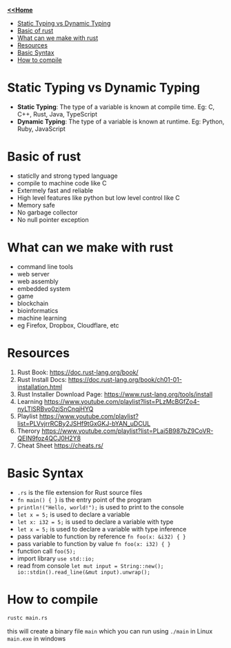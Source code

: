 
<b> [<<Home](../Readme.md) </b>


- [Static Typing vs Dynamic Typing](#static-typing-vs-dynamic-typing)
- [Basic of rust](#basic-of-rust)
- [What can we make with rust](#what-can-we-make-with-rust)
- [Resources](#resources)
- [Basic Syntax](#basic-syntax)
- [How to compile](#how-to-compile)


# Static Typing vs Dynamic Typing

- **Static Typing**: The type of a variable is known at compile time. Eg: C, C++, Rust, Java, TypeScript
- **Dynamic Typing**: The type of a variable is known at runtime. Eg: Python, Ruby, JavaScript




# Basic of rust

- staticlly and strong typed language
- compile to machine code like C
- Extermely fast and reliable
- High level features like python but low level control like C
- Memory safe
- No garbage collector
- No null pointer exception

# What can we make with rust
- command line tools
- web server
- web assembly
- embedded system
- game
- blockchain
- bioinformatics
- machine learning
- eg Firefox, Dropbox, Cloudflare, etc

# Resources
1. Rust Book: https://doc.rust-lang.org/book/
2. Rust Install Docs: https://doc.rust-lang.org/book/ch01-01-installation.html
3. Rust Installer Download Page: https://www.rust-lang.org/tools/install
4. Learning https://www.youtube.com/playlist?list=PLzMcBGfZo4-nyLTlSRBvo0zjSnCnqjHYQ
5. Playlist https://www.youtube.com/playlist?list=PLVvjrrRCBy2JSHf9tGxGKJ-bYAN_uDCUL
6. Therory https://www.youtube.com/playlist?list=PLai5B987bZ9CoVR-QEIN9foz4QCJ0H2Y8
7. Cheat Sheet https://cheats.rs/

# Basic Syntax

- `.rs` is the file extension for Rust source files
- `fn main() { }` is the entry point of the program
- `println!("Hello, world!");` is used to print to the console
- `let x = 5;` is used to declare a variable
- `let x: i32 = 5;` is used to declare a variable with type
- `let x = 5;` is used to declare a variable with type inference
- pass variable to function by reference `fn foo(x: &i32) { }`
- pass variable to function by value `fn foo(x: i32) { }`
- function call `foo(5);`
- import library `use std::io;`
- read from console `let mut input = String::new(); io::stdin().read_line(&mut input).unwrap();`




# How to compile 

```bash
rustc main.rs
```

this will create a binary file `main` which you can run using `./main` in Linux `main.exe` in windows